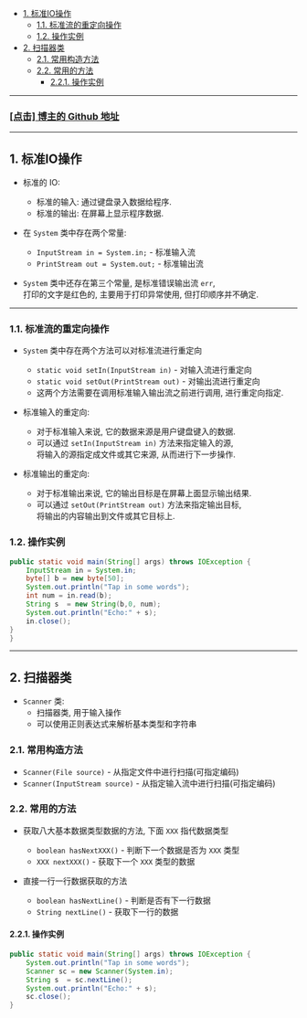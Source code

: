 <!-- TOC -->

- [1. 标准IO操作](#1-标准io操作)
  - [1.1. 标准流的重定向操作](#11-标准流的重定向操作)
  - [1.2. 操作实例](#12-操作实例)
- [2. 扫描器类](#2-扫描器类)
  - [2.1. 常用构造方法](#21-常用构造方法)
  - [2.2. 常用的方法](#22-常用的方法)
    - [2.2.1. 操作实例](#221-操作实例)

<!-- /TOC -->

****
<a href='https://github.com/leon9dragon'><h3>[点击] 博主的 Github 地址</h3></a>
****

## 1. 标准IO操作
- 标准的 IO:
  - 标准的输入: 通过键盘录入数据给程序.
  - 标准的输出: 在屏幕上显示程序数据.

- 在 `System` 类中存在两个常量:
  - `InputStream in = System.in;` - 标准输入流
  - `PrintStream out = System.out;` - 标准输出流

- `System` 类中还存在第三个常量, 是标准错误输出流 `err`,  
  打印的文字是红色的, 主要用于打印异常使用, 但打印顺序并不确定.

****

### 1.1. 标准流的重定向操作
- `System` 类中存在两个方法可以对标准流进行重定向
  - `static void setIn(InputStream in)` - 对输入流进行重定向
  - `static void setOut(PrintStream out)` - 对输出流进行重定向
  - 这两个方法需要在调用标准输入输出流之前进行调用, 进行重定向指定.

- 标准输入的重定向:  
  - 对于标准输入来说, 它的数据来源是用户键盘键入的数据.  
  - 可以通过 `setIn(InputStream in)` 方法来指定输入的源,  
    将输入的源指定成文件或其它来源, 从而进行下一步操作.

- 标准输出的重定向:  
  - 对于标准输出来说, 它的输出目标是在屏幕上面显示输出结果.  
  - 可以通过 `setOut(PrintStream out)` 方法来指定输出目标,  
    将输出的内容输出到文件或其它目标上.

### 1.2. 操作实例
```java
public static void main(String[] args) throws IOException {
    InputStream in = System.in;
    byte[] b = new byte[50];
    System.out.println("Tap in some words");
    int num = in.read(b);
    String s  = new String(b,0, num);
    System.out.println("Echo:" + s);
    in.close();
}
}
```

****

## 2. 扫描器类
- `Scanner` 类: 
  - 扫描器类, 用于输入操作
  - 可以使用正则表达式来解析基本类型和字符串

### 2.1. 常用构造方法
- `Scanner(File source)` - 从指定文件中进行扫描(可指定编码)
- `Scanner(InputStream source)` - 从指定输入流中进行扫描(可指定编码)

### 2.2. 常用的方法
- 获取八大基本数据类型数据的方法, 下面 `XXX` 指代数据类型
  - `boolean hasNextXXX()` - 判断下一个数据是否为 `XXX` 类型
  - `XXX nextXXX()` - 获取下一个 `XXX` 类型的数据

- 直接一行一行数据获取的方法
  - `boolean hasNextLine()` - 判断是否有下一行数据
  - `String nextLine()` - 获取下一行的数据

#### 2.2.1. 操作实例
```java
public static void main(String[] args) throws IOException {
    System.out.println("Tap in some words");
    Scanner sc = new Scanner(System.in);
    String s  = sc.nextLine();
    System.out.println("Echo:" + s);
    sc.close();
}
```
